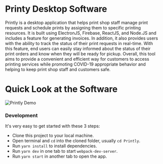 # Printy Desktop Software

Printly is a desktop application that helps print shop staff manage print requests and schedule prints by assigning them to specific printing resources. It is built using ElectronJS, Firebase, ReactJS, and Node.JS and includes a feature for generating invoices. In addition, it also provides users with the ability to track the status of their print requests in real-time. With this feature, end users can easily stay informed about the status of their print orders and know when they will be ready for pickup. Overall, this tool aims to provide a convenient and efficient way for customers to access printing services while promoting COVID-19 appropriate behavior and helping to keep print shop staff and customers safe.

# Quick Look at the Software
<div>
    <img src="https://github.com/shreyasskasetty/Printly/blob/master/images/Printly1.gif" alt="Printly Demo">
</div>



### Development

It's very easy to get started with these 3 steps:

* Clone this project to your local machine.
* Open terminal and `cd` into the cloned folder, usually `cd Printly`.
* Run `yarn install` to install dependencies.
* Run `yarn dev` in one tab to start `webpack-dev-server`.
* Run `yarn start` in another tab to open the app.
